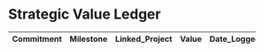 # Strategic Value Ledger

| Commitment        | Milestone            | Linked_Project                                    | Value        | Date_Logged |
|-------------------|----------------------|---------------------------------------------------|--------------|-------------|